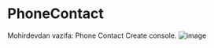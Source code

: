 # PhoneContact
Mohirdevdan vazifa: Phone Contact Create console.
![image](https://github.com/user-attachments/assets/ca96b179-31fd-4e88-9df7-460772a49b73)

